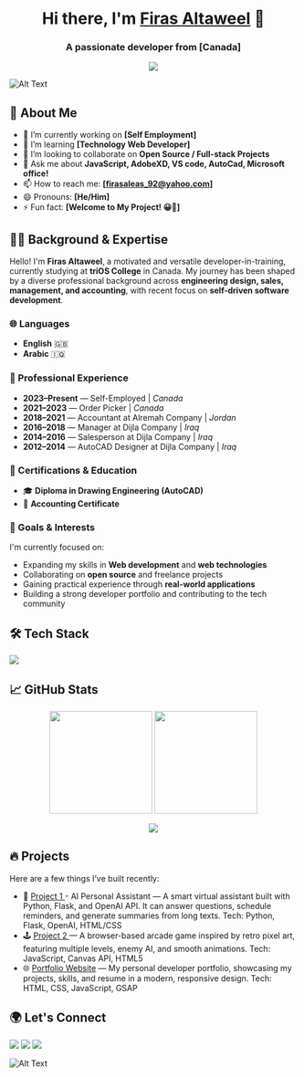 <!-- GitHub Profile README for Firas Altaweel -->



<h1 align="center">Hi there, I'm <a href="https://github.com/codestacker92">Firas Altaweel</a> 👋</h1>
<h3 align="center">A passionate developer from [Canada]</h3>

<p align="center">
  <img src="https://readme-typing-svg.herokuapp.com?color=36BCF7&lines=Full+Stack+Developer;Open+Source+Enthusiast;Always+Learning+New+Things" />
</p>

![Alt Text](https://media4.giphy.com/media/v1.Y2lkPTc5MGI3NjExYzB2bmRnanJscjFjMzMycXRhcWg1MG95bG95ajZ4Y3ZmcGllZ3ByNyZlcD12MV9pbnRlcm5hbF9naWZfYnlfaWQmY3Q9Zw/2IudUHdI075HL02Pkk/giphy.gif)

## 🚀 About Me

- 🔭 I’m currently working on **[Self Employment]**
- 🌱 I’m learning **[Technology Web Developer]**
- 👯 I’m looking to collaborate on **Open Source / Full-stack Projects**
- 💬 Ask me about **JavaScript, AdobeXD, VS code, AutoCad, Microsoft office!**
- 📫 How to reach me: **[firasaleas_92@yahoo.com]**
- 😄 Pronouns: **[He/Him]**
- ⚡ Fun fact: **[Welcome to My Project! 😀🎉]**


## 👨‍💻 Background & Expertise


Hello! I'm **Firas Altaweel**, a motivated and versatile developer-in-training, currently studying at **triOS College** in Canada. My journey has been shaped by a diverse professional background across **engineering design, sales, management, and accounting**, with recent focus on **self-driven software development**.

### 🌐 Languages

* **English** 🇬🇧
* **Arabic** 🇮🇶

### 💼 Professional Experience

* **2023–Present** — Self-Employed | *Canada*
* **2021–2023**    — Order Picker | *Canada*
* **2018–2021**    — Accountant at Alremah Company | *Jordan*
* **2016–2018**    — Manager at Dijla Company | *Iraq*
* **2014–2016**    — Salesperson at Dijla Company | *Iraq*
* **2012–2014**    — AutoCAD Designer at Dijla Company | *Iraq*



### 📜 Certifications & Education

* 🎓 **Diploma in Drawing Engineering (AutoCAD)**
* 📄 **Accounting Certificate**



### 🎯 Goals & Interests

I'm currently focused on:

* Expanding my skills in **Web development** and **web technologies**
* Collaborating on **open source** and freelance projects
* Gaining practical experience through **real-world applications**
* Building a strong developer portfolio and contributing to the tech community



## 🛠️ Tech Stack


<p align="left">
  <img src="https://skillicons.dev/icons?i=js,ts,react,next,nodejs,express,python,django,tailwind,html,css,git,github,postgres,mongodb,docker" />
</p>



## 📈 GitHub Stats

<p align="center">
  <img src="https://github-readme-stats.vercel.app/api?username=codestacker92&show_icons=true&theme=tokyonight" height="180px"/>
  <img src="https://github-readme-streak-stats.herokuapp.com/?username=codestacker92&theme=tokyonight" height="180px"/>
</p>

<p align="center">
  <img src="https://github-readme-stats.vercel.app/api/top-langs/?username=codestacker92&layout=compact&theme=tokyonight" />
</p>



## 🔥 Projects

Here are a few things I’ve built recently:

- 🧠 [Project 1 ](https://github.com/codestacker92/PROJECT_1)  - AI Personal Assistant — A smart virtual assistant built with Python, Flask, and OpenAI API. It can answer questions, schedule reminders, and generate summaries from long texts.
Tech: Python, Flask, OpenAI, HTML/CSS
- 🕹️ [Project 2 ](https://github.com/codestacker92/PROJECT_2) — A browser-based arcade game inspired by retro pixel art, featuring multiple levels, enemy AI, and smooth animations.
Tech: JavaScript, Canvas API, HTML5
- 🌐 [Portfolio Website](https://your-portfolio.com)
— My personal developer portfolio, showcasing my projects, skills, and resume in a modern, responsive design.
Tech: HTML, CSS, JavaScript, GSAP



## 🌍 Let's Connect

<p align="left">
  <a href="https://www.facebook.com/firasaleas"><img src="https://img.shields.io/badge/Facebook-0A66C2?style=for-the-badge&logo=Facebook&logoColor=blue"/></a>
  <a href="mailto:firasaleas_92@yahoo.com"><img src="https://img.shields.io/badge/yahoo-D14836?style=for-the-badge&logo=yahoo&logoColor=blue"/></a>
  <a href="https://www.instagram.com/firas.aleas/#"><img src="https://img.shields.io/badge/instagram-1DA1F2?style=for-the-badge&logo=instagram&logoColor=red"/></a>

  ![Alt Text](https://media0.giphy.com/media/v1.Y2lkPTc5MGI3NjExMjg1eDNiY2tmcGl1MjB5MDZtYWx5eG9uMGxmMW9ubWhrYno4czd3dCZlcD12MV9pbnRlcm5hbF9naWZfYnlfaWQmY3Q9Zw/ebmfzHe6UrwhAv7izp/giphy.gif)

</p>
